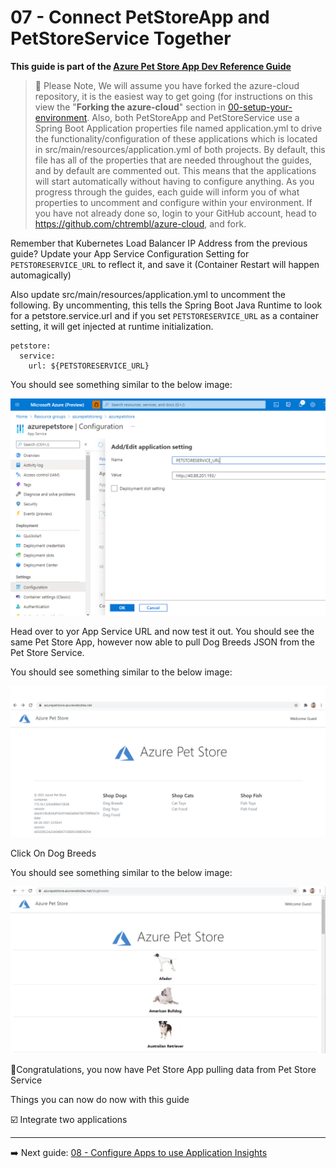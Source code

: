 # 07 - Connect PetStoreApp and PetStoreService Together

__This guide is part of the [Azure Pet Store App Dev Reference Guide](../README.md)__

> 📝 Please Note, We will assume you have forked the azure-cloud repository, it is the easiest way to get going (for instructions on this view the "**Forking the azure-cloud**" section in [00-setup-your-environment](../00-setup-your-environment/README.md). Also, both PetStoreApp and PetStoreService use a Spring Boot Application properties file named application.yml to drive the functionality/configuration of these applications which is located in src/main/resources/application.yml of both projects. By default, this file has all of the properties that are needed throughout the guides, and by default are commented out. This means that the applications will start automatically without having to configure anything. As you progress through the guides, each guide will inform you of what properties to uncomment and configure within your environment. If you have not already done so, login to your GitHub account, head to https://github.com/chtrembl/azure-cloud, and fork.

Remember that Kubernetes Load Balancer IP Address from the previous guide? Update your App Service Configuration Setting for ```PETSTORESERVICE_URL``` to reflect it, and save it (Container Restart will happen automagically)

Also update src/main/resources/application.yml to uncomment the following. By uncommenting, this tells the Spring Boot Java Runtime to look for a petstore.service.url and if you set ```PETSTORESERVICE_URL``` as a container setting, it will get injected at runtime initialization.

```
petstore:
  service:
    url: ${PETSTORESERVICE_URL}
```

You should see something similar to the below image:

![](images/appservice1.png)

Head over to yor App Service URL and now test it out. You should see the same Pet Store App, however now able to pull Dog Breeds JSON from the Pet Store Service.

You should see something similar to the below image:

![](images/appservice2.png)

Click On Dog Breeds

You should see something similar to the below image:

![](images/appservice3.png)

🎉Congratulations, you now have Pet Store App pulling data from Pet Store Service

Things you can now do now with this guide

☑️ Integrate two applications

---
➡️ Next guide: [08 - Configure Apps to use Application Insights](../08-configure-apps-to-use-application-insights/README.md)
